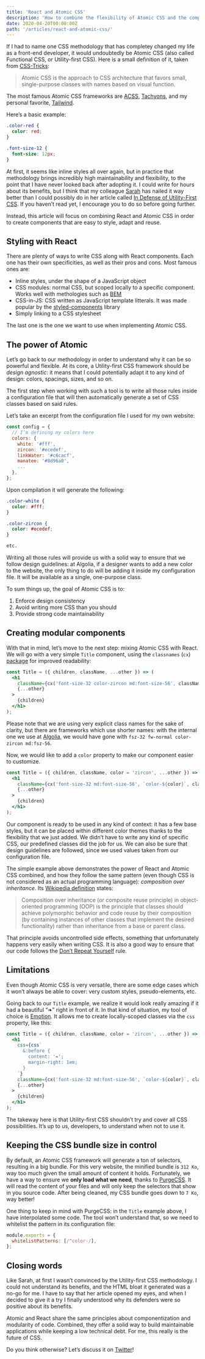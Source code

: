 ```yaml
---
title: 'React and Atomic CSS'
description: 'How to combine the flexibility of Atomic CSS and the composability of React to create highly maintainable components.'
date: 2020-04-20T00:00:00Z
path: '/articles/react-and-atomic-css/'
---
```


If I had to name one CSS methodology that has completey changed my life as a front-end developer, it would undoubtedly be Atomic CSS (also called Functional CSS, or Utility-first CSS). Here is a small definition of it, taken from [CSS-Tricks](https://css-tricks.com/lets-define-exactly-atomic-css/):

> Atomic CSS is the approach to CSS architecture that favors small, single-purpose classes with names based on visual function.

The most famous Atomic CSS frameworks are [ACSS](https://acss.io/), [Tachyons](http://tachyons.io/), and my personal favorite, [Tailwind](https://tailwindcss.com/).

Here’s a basic example:

```css
.color-red {
  color: red;
}

.font-size-12 {
  font-size: 12px;
}
```

At first, it seems like inline styles all over again, but in practice that methodology brings incredibly high maintainability and flexibility, to the point that I have never looked back after adopting it. I could write for hours about its benefits, but I think that my colleague [Sarah](https://sarahdayan.dev/) has nailed it way better than I could possibly do in her article called [In Defense of Utility-First CSS](https://frontstuff.io/in-defense-of-utility-first-css). If you haven’t read yet, I encourage you to do so before going further.

Instead, this article will focus on combining React and Atomic CSS in order to create components that are easy to style, adapt and reuse.

## Styling with React

There are plenty of ways to write CSS along with React components. Each one has their own specificities, as well as their pros and cons. Most famous ones are:

- Inline styles, under the shape of a JavaScript object
- CSS modules: normal CSS, but scoped locally to a specific component. Works well with methologies such as [BEM](https://css-tricks.com/bem-101/)
- CSS-in-JS: CSS written as JavaScript template litterals. It was made popular by the [styled-components](https://github.com/styled-components/styled-components) library
- Simply linking to a CSS stylesheet

The last one is the one we want to use when implementing Atomic CSS.

## The power of Atomic

Let’s go back to our methodology in order to understand why it can be so powerful and flexible. At its core, a Utility-first CSS framework should be _design agnostic_: it means that I could potentially adapt it to any kind of design: colors, spacings, sizes, and so on.

The first step when working with such a tool is to write all those rules inside a configuration file that will then automatically generate a set of CSS classes based on said rules.

Let’s take an excerpt from the configuration file I used for my own website:

```js
const config = {
  // I’m defining my colors here
  colors: {
    white: '#fff',
    zircon: '#ecedef',
    linkWater: '#c6cacf',
    manatee: '#8d96a0',
    ...
  },
};
```

Upon compilation it will generate the following:

```css
.color-white {
  color: #fff;
}

.color-zircon {
  color: #ecedef;
}

etc.
```

Writing all those rules will provide us with a solid way to ensure that we follow design guidelines: at Algolia, if a designer wants to add a new color to the website, the only thing to do will be adding it inside my configuration file. It will be available as a single, one-purpose class.

To sum things up, the goal of Atomic CSS is to:

1. Enforce design consistency
2. Avoid writing more CSS than you should
3. Provide strong code maintainability

## Creating modular components

With that in mind, let’s move to the next step: mixing Atomic CSS with React. We will go with a very simple `Title` component, using the `classnames` (`cx`) [package](https://github.com/JedWatson/classnames) for improved readability:

```jsx
const Title = ({ children, className, ...other }) => (
  <h1
    className={cx('font-size-32 color-zircon md:font-size-56', className)}
    {...other}
  >
    {children}
  </h1>
);
```

<p class="info">Please note that we are using very explicit class names for the sake of clarity, but there are frameworks which use shorter names: with the internal one we use at <a href="https://www.algolia.com/">Algolia</a>, we would have gone with <code>fsz-32 fw-normal color-zircon md:fsz-56</code>.</p>

Now, we would like to add a `color` property to make our component easier to customize.

```jsx
const Title = ({ children, className, color = 'zircon', ...other }) => (
  <h1
    className={cx('font-size-32 md:font-size-56', `color-${color}`, className)}
    {...other}
  >
    {children}
  </h1>
);
```

Our component is ready to be used in any kind of context: it has a few base styles, but it can be placed within different color themes thanks to the flexibility that we just added. We didn’t have to write any kind of specific CSS, our predefined classes did the job for us. We can also be sure that design guidelines are followed, since we used values taken from our configuration file.

The simple example above demonstrates the power of React and Atomic CSS combined, and how they follow the same pattern (even though CSS is not considered as an actual programming language): _composition over inheritance_. Its [Wikipedia definition](https://en.wikipedia.org/wiki/Composition_over_inheritance) states:

> Composition over inheritance (or composite reuse principle) in object-oriented programming (OOP) is the principle that classes should achieve polymorphic behavior and code reuse by their composition (by containing instances of other classes that implement the desired functionality) rather than inheritance from a base or parent class.

That principle avoids uncontrolled side effects, something that unfortunately happens very easily when writing CSS. It is also a good way to ensure that our code follows the [Don’t Repeat Yourself](https://en.wikipedia.org/wiki/Don%27t_repeat_yourself) rule.

## Limitations

Even though Atomic CSS is very versatile, there are some edge cases which it won’t always be able to cover: very custom styles, pseudo-elements, etc.

Going back to our `Title` example, we realize it would look really amazing if it had a beautiful “❧” right in front of it. In that kind of situation, my tool of choice is [Emotion](https://github.com/emotion-js/emotion). It allows me to create locally-scoped classes via the `css` property, like this:

```jsx
const Title = ({ children, className, color = 'zircon', ...other }) => (
  <h1
    css={css`
      &:before {
        content: '❧';
        margin-right: 1em;
      }
    `}
    className={cx('font-size-32 md:font-size-56', `color-${color}`, className)}
    {...other}
  >
    {children}
  </h1>
);
```

The takeway here is that Utility-first CSS shouldn’t try and cover all CSS possibilities. It’s up to us, developers, to understand when not to use it.

## Keeping the CSS bundle size in control

By default, an Atomic CSS framework will generate a ton of selectors, resulting in a big bundle. For this very website, the minified bundle is `312 Ko`, way too much given the small amount of content it holds. Fortunately, we have a way to ensure we **only load what we need**, thanks to [PurgeCSS](https://github.com/FullHuman/purgecss). It will read the content of your files and will only keep the selectors that show in you source code. After being cleaned, my CSS bundle goes down to `7 Ko`, way better!

One thing to keep in mind with PurgeCSS: in the `Title` example above, I have interpolated some code. The tool won’t understand that, so we need to whitelist the pattern in its configuration file:

```js
module.exports = {
  whitelistPatterns: [/^color-/],
};
```

## Closing words

Like Sarah, at first I wasn’t convinced by the Utility-first CSS methodology. I could not understand its benefits, and the HTML bloat it generated was a no-go for me. I have to say that her article opened my eyes, and when I decided to give it a try I finally understood why its defenders were so positive about its benefits.

Atomic and React share the same principles about componentization and modularity of code. Combined, they offer a solid way to build maintainable applications while keeping a low technical debt. For me, this really is the future of CSS.

Do you think otherwise? Let’s discuss it on [Twitter](https://twitter.com/ronanlevesque)!
